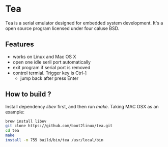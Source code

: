 # Tea
Tea is a serial emulator designed for embedded system development.
It's a open source program licensed under four caluse BSD.


## Features

* works on Linux and Mac OS X
* open one idle seril port automatically
* exit program if serial port is removed
* control termial. Trigger key is Ctrl-]
    * jump back after press Enter

## How to build ?

Install dependency *libev* first, and then run *make*. Taking MAC OSX as an example:

```sh
brew install libev
git clone https://github.com/boot2linux/tea.git
cd tea
make
install -m 755 build/bin/tea /usr/local/bin
```
